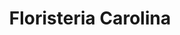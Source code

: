 ---
title: "Floristeria Carolina"
url: /santiago-de-los-caballeros/floristeria-carolina/
shop: Blumen
---